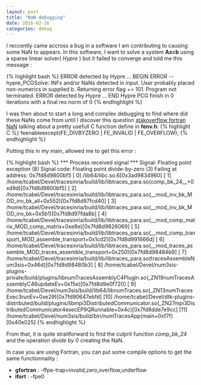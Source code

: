 ```yaml
---
layout: post
title: "NaN debugging"
date: 2016-02-16
categories: debug
---
```

I reccently came accross a bug in a software I am contributing to causing some NaN to appears. In this software, I want to solve a system **Ax=b** using a sparse linear solver( *Hypre* ) but it failed to converge and told me this message : 

{% highlight bash %}
ERROR detected by Hypre ...  BEGIN
ERROR -- hypre_PCGSolve: INFs and/or NaNs detected in input.
User probably placed non-numerics in supplied b.
Returning error flag += 101.  Program not terminated.
ERROR detected by Hypre ...  END
Hypre PCG finish in 0 iterations with a final res norm of 0
{% endhighlight %}

I was then about to start a long and complex debugging to find where did these NaNs come from until I discover this question [stakoverflow fortran NaN](http://stackoverflow.com/questions/5636580/force-gfortran-to-stop-program-at-first-nan) talking about a pretty usefull C function define in **fenv.h**:
{% highlight C %} feenableexcept(FE_DIVBYZERO | FE_INVALID | FE_OVERFLOW); {% endhighlight %}  

Putting this in my main, allowed me to get this error :

{% highlight bash %}
 *** Process received signal ***
 Signal: Floating point exception (8)
 Signal code: Floating point divide-by-zero (3)
 Failing at address: 0x7fd8d9800bf5
 [ 0] /lib64/libc.so.6[0x3ad9834960]
 [ 1] /home/tcabel/Devel/tracesinria/build/lib/libtraces_para.so(comp_bk_24__+0xd9d)[0x7fd8d9800bf5]
 [ 2] /home/tcabel/Devel/tracesinria/build/lib/libtraces_para.so(__mod_inv_bk_MOD_inv_bk_all+0x552)[0x7fd8d97fcd40]
 [ 3] /home/tcabel/Devel/tracesinria/build/lib/libtraces_para.so(__mod_inv_bk_MOD_inv_bk+0x5b1)[0x7fd8d97fda8b]
 [ 4] /home/tcabel/Devel/tracesinria/build/lib/libtraces_para.so(__mod_comp_matrix_MOD_comp_matrix+0xe8e)[0x7fd8d9826069]
 [ 5] /home/tcabel/Devel/tracesinria/build/lib/libtraces_para.so(__mod_comp_transport_MOD_assemble_transport+0x1cd2)[0x7fd8d991666d]
 [ 6] /home/tcabel/Devel/tracesinria/build/lib/libtraces_para.so(__mod_traces_assemble_MOD_traces_assemble_transport+0x250)[0x7fd8d98484b9]
 [ 7] /home/tcabel/Devel/tracesinria/build/lib/libtraces_para.so(tracesAssembleNum3sis+0x46d)[0x7fd8d98480b3]
 [ 8] /home/tcabel/Devel/num3sis-plugins-private/build/plugins/libnumTracesAssemblyC4Plugin.so(_ZN19numTracesAssemblyC46updateEv+0x15e)[0x7fd8d9e0f720]
 [ 9] /home/tcabel/Devel/num3sis/build/lib64/libnumTraces.so(_ZN13numTracesExec3runEv+0xe29)[0x7fd90647ebfd]
 [10] /home/tcabel/Devel/dtk-plugins-distributed/build/plugins/libmpi3DistributedCommunicator.so(_ZN27mpi3DistributedCommunicator4execEP9QRunnable+0x4c)[0x7fd8dde7e9cc]
 [11] /home/tcabel/Devel/num3sis/build/bin/numTracesApp(main+0xf7f)[0x40e025]
{% endhighlight %}

From that, it is quite straitforward to find the culprit function *comp_bk_24* and the operation *divide by 0* creating the NaN. 

In case you are using Fortran, you can put some compile options to get the same functionnality : 

- **gfortran** : -ffpe-trap=invalid,zero,overflow,underflow
- **ifort**    :  -fpe0 

